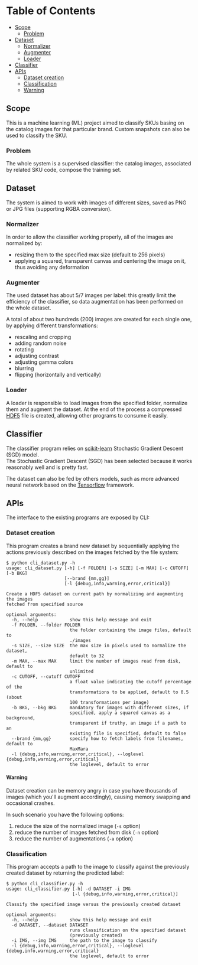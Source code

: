 # Table of Contents

* [Scope](#scope)
  * [Problem](#problem)
* [Dataset](#dataset)
  * [Normalizer](#normalizer)
  * [Augmenter](#augmenter)
  * [Loader](#loader)
* [Classifier](#classifier)
* [APIs](#apis)
  * [Dataset creation](#dataset-creation)
  * [Classification](#classification)
  * [Warning](#warning)


## Scope
This is a machine learning (ML) project aimed to classify SKUs basing on the catalog images for that particular brand. Custom snapshots can also be used to classify the SKU.

### Problem
The whole system is a supervised classifier: the catalog images, associated by related SKU code, compose the training set.

## Dataset
The system is aimed to work with images of different sizes, saved as PNG or JPG files (supporting RGBA conversion).

### Normalizer
In order to allow the classifier working properly, all of the images are normalized by:
- resizing them to the specified max size (default to 256 pixels)
- applying a squared, transparent canvas and centering the image on it, thus avoiding
  any deformation

### Augmenter
The used dataset has about 5/7 images per label: this greatly limit the efficiency of the classifier, so data augmentation has been performed on the whole dataset.

A total of about two hundreds (200) images are created for each single one, by applying different transformations:
- rescaling and cropping
- adding random noise
- rotating
- adjusting contrast
- adjusting gamma colors
- blurring
- flipping (horizontally and vertically)

### Loader
A loader is responsible to load images from the specified folder, normalize them and augment the dataset.
At the end of the process a compressed [HDF5](https://www.h5py.org/) file is created, allowing other programs to consume it easily.

## Classifier
The classifier program relies on [scikit-learn](http://scikit-learn.org/stable/index.html) Stochastic Gradient Descent (SGD) model.  
The Stochastic Gradient Descent (SGD) has been selected because it works reasonably 
well and is pretty fast.

The dataset can also be fed by others models, such as more advanced neural network based on the [Tensorflow](https://www.tensorflow.org/) framework.

## APIs
The interface to the existing programs are exposed by CLI:

### Dataset creation
This program creates a brand new dataset by sequentially applying the actions previously described on the images fetched by the file system:

```shell
$ python cli_dataset.py -h
usage: cli_dataset.py [-h] [-f FOLDER] [-s SIZE] [-m MAX] [-c CUTOFF] [-b BKG]
                      [--brand {mm,gg}]
                      [-l {debug,info,warning,error,critical}]

Create a HDF5 dataset on current path by normalizing and augmenting the images
fetched from specified source

optional arguments:
  -h, --help            show this help message and exit
  -f FOLDER, --folder FOLDER
                        the folder containing the image files, default to
                        ./images
  -s SIZE, --size SIZE  the max size in pixels used to normalize the dataset,
                        default to 32
  -m MAX, --max MAX     limit the number of images read from disk, default to
                        unlimited
  -c CUTOFF, --cutoff CUTOFF
                        a float value indicating the cutoff percentage of the
                        transformations to be applied, default to 0.5 (about
                        100 transformations per image)
  -b BKG, --bkg BKG     mandatory for images with different sizes, if
                        specified, apply a squared canvas as a background,
                        transparent if truthy, an image if a path to an
                        existing file is specified, default to false
  --brand {mm,gg}       specify how to fetch labels from filenames, default to
                        MaxMara
  -l {debug,info,warning,error,critical}, --loglevel {debug,info,warning,error,critical}
                        the loglevel, default to error
```

#### Warning
Dataset creation can be memory angry in case you have thousands of images (which you'll augment accordingly), causing memory swapping and occasional crashes.

In such scenario you have the following options:
1. reduce the size of the normalized image (`-s` option)
2. reduce the number of images fetched from disk (`-n` option)
3. reduce the number of augmentations (`-a` option)

### Classification
This program accepts a path to the image to classify against the previously created dataset by returning the predicted label:

```shell
$ python cli_classifier.py -h
usage: cli_classifier.py [-h] -d DATASET -i IMG
                         [-l {debug,info,warning,error,critical}]

Classify the specified image versus the previously created dataset

optional arguments:
  -h, --help            show this help message and exit
  -d DATASET, --dataset DATASET
                        runs classification on the specified dataset
                        (previously created)
  -i IMG, --img IMG     the path to the image to classify
  -l {debug,info,warning,error,critical}, --loglevel {debug,info,warning,error,critical}
                        the loglevel, default to error
```
